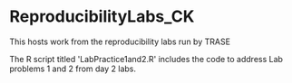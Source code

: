 # ReproducibilityLabs_CK
This hosts work from the reproducibility labs run by TRASE

The R script titled 'LabPractice1and2.R' includes the code to address Lab problems 1 and 2 from day 2 labs.
